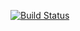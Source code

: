 [![Build Status](https://travis-ci.org/crazyguitar/cheatsheet.svg)](https://travis-ci.org/crazyguitar/cheatsheet)
